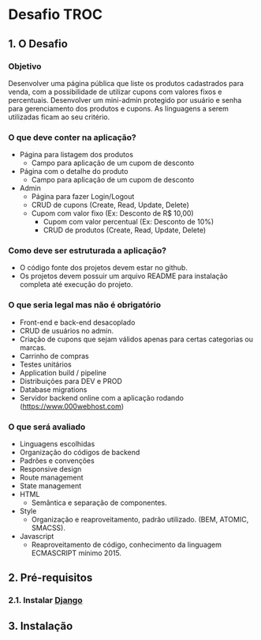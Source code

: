 # Desafio TROC

## 1. O Desafio

### Objetivo
Desenvolver uma página pública que liste os produtos cadastrados para venda, com a
possibilidade de utilizar cupons com valores fixos e percentuais.
Desenvolver um mini-admin protegido por usuário e senha para gerenciamento dos produtos e
cupons.
As linguagens a serem utilizadas ficam ao seu critério.

### O que deve conter na aplicação?
+ Página para listagem dos produtos
    + Campo para aplicação de um cupom de desconto
+ Página com o detalhe do produto
    + Campo para aplicação de um cupom de desconto
+ Admin
    + Página para fazer Login/Logout
    + CRUD de cupons (Create, Read, Update, Delete)
    + Cupom com valor fixo (Ex: Desconto de R$ 10,00)
        + Cupom com valor percentual (Ex: Desconto de 10%)
        + CRUD de produtos (Create, Read, Update, Delete)

### Como deve ser estruturada a aplicação?
+ O código fonte dos projetos devem estar no github.
+ Os projetos devem possuir um arquivo README para instalação completa até execução
do projeto.

### O que seria legal mas não é obrigatório
+ Front-end e back-end desacoplado
+ CRUD de usuários no admin.
+ Criação de cupons que sejam válidos apenas para certas categorias ou marcas.
+ Carrinho de compras
+ Testes unitários
+ Application build / pipeline
+ Distribuições para DEV e PROD
+ Database migrations
+ Servidor backend online com a aplicação rodando (https://www.000webhost.com)

### O que será avaliado
+ Linguagens escolhidas
+ Organização do códigos de backend
+ Padrões e convenções
+ Responsive design
+ Route management
+ State management
+ HTML
    + Semântica e separação de componentes.
+ Style
    + Organização e reaproveitamento, padrão utilizado. (BEM, ATOMIC, SMACSS).
+ Javascript
    + Reaproveitamento de código, conhecimento da linguagem ECMASCRIPT
mínimo 2015.

## 2. Pré-requisitos

### 2.1. Instalar [Django](https://docs.djangoproject.com/en/3.1/topics/install/)

## 3. Instalação

